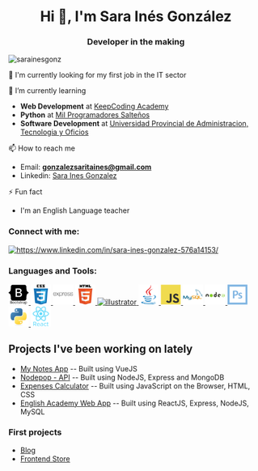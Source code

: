 <h1 align="center">Hi 👋, I'm Sara Inés González</h1>
<h3 align="center">Developer in the making</h3>

<p align="left"> <img src="https://komarev.com/ghpvc/?username=sarainesgonz&label=Profile%20views&color=0e75b6&style=flat" alt="sarainesgonz" /> </p>

🔭  I'm currently looking for my first job in the IT sector

🌱 I’m currently learning 
- **Web Development** at [KeepCoding Academy](https://keepcoding.io/nuestros-bootcamps/mujeres-glovo/)
- **Python** at [Mil Programadores Salteños](http://plataforma.milprogramadores.com.ar/course/3/about)
- **Software Development** at [Universidad Provincial de Administracion, Tecnologia y Oficios](http://inscripciones.upateco.edu.ar/oferta-academica/carrera-en-salta/tecnicatura-universitaria-en-desarrollo-de-software/398/971)


📫 How to reach me 
- Email: **gonzalezsaritaines@gmail.com**
- Linkedin: [Sara Ines Gonzalez](https://www.linkedin.com/in/sara-ines-gonzalez-576a14153/)


⚡ Fun fact 
- I'm an English Language teacher


<h3 align="left">Connect with me:</h3>
<p align="left">
<a href="https://www.linkedin.com/in/sara-ines-gonzalez-576a14153/" target="blank"><img align="center" src="https://raw.githubusercontent.com/rahuldkjain/github-profile-readme-generator/master/src/images/icons/Social/linked-in-alt.svg" alt="https://www.linkedin.com/in/sara-ines-gonzalez-576a14153/" height="30" width="40" /></a>
</p>

<h3 align="left">Languages and Tools:</h3>
<p align="left"> <a href="https://getbootstrap.com" target="_blank" rel="noreferrer"> <img src="https://raw.githubusercontent.com/devicons/devicon/master/icons/bootstrap/bootstrap-plain-wordmark.svg" alt="bootstrap" width="40" height="40"/> </a> <a href="https://www.w3schools.com/css/" target="_blank" rel="noreferrer"> <img src="https://raw.githubusercontent.com/devicons/devicon/master/icons/css3/css3-original-wordmark.svg" alt="css3" width="40" height="40"/> </a> <a href="https://expressjs.com" target="_blank" rel="noreferrer"> <img src="https://raw.githubusercontent.com/devicons/devicon/master/icons/express/express-original-wordmark.svg" alt="express" width="40" height="40"/> </a> <a href="https://www.w3.org/html/" target="_blank" rel="noreferrer"> <img src="https://raw.githubusercontent.com/devicons/devicon/master/icons/html5/html5-original-wordmark.svg" alt="html5" width="40" height="40"/> </a> <a href="https://www.adobe.com/in/products/illustrator.html" target="_blank" rel="noreferrer"> <img src="https://www.vectorlogo.zone/logos/adobe_illustrator/adobe_illustrator-icon.svg" alt="illustrator" width="40" height="40"/> </a> <a href="https://www.java.com" target="_blank" rel="noreferrer"> <img src="https://raw.githubusercontent.com/devicons/devicon/master/icons/java/java-original.svg" alt="java" width="40" height="40"/> </a> <a href="https://developer.mozilla.org/en-US/docs/Web/JavaScript" target="_blank" rel="noreferrer"> <img src="https://raw.githubusercontent.com/devicons/devicon/master/icons/javascript/javascript-original.svg" alt="javascript" width="40" height="40"/> </a> <a href="https://www.mysql.com/" target="_blank" rel="noreferrer"> <img src="https://raw.githubusercontent.com/devicons/devicon/master/icons/mysql/mysql-original-wordmark.svg" alt="mysql" width="40" height="40"/> </a> <a href="https://nodejs.org" target="_blank" rel="noreferrer"> <img src="https://raw.githubusercontent.com/devicons/devicon/master/icons/nodejs/nodejs-original-wordmark.svg" alt="nodejs" width="40" height="40"/> </a> <a href="https://www.photoshop.com/en" target="_blank" rel="noreferrer"> <img src="https://raw.githubusercontent.com/devicons/devicon/master/icons/photoshop/photoshop-line.svg" alt="photoshop" width="40" height="40"/> </a> <a href="https://www.python.org" target="_blank" rel="noreferrer"> <img src="https://raw.githubusercontent.com/devicons/devicon/master/icons/python/python-original.svg" alt="python" width="40" height="40"/> </a> <a href="https://reactjs.org/" target="_blank" rel="noreferrer"> <img src="https://raw.githubusercontent.com/devicons/devicon/master/icons/react/react-original-wordmark.svg" alt="react" width="40" height="40"/> </a> </p>

## **Projects I've been working on lately**
- [My Notes App](https://sarainesgonz.github.io/vue-note-taking-app/#/)
-- Built using VueJS
- [Nodepop - API](https://github.com/sarainesgonz/Practico-Nodepop-Backend)
-- Built using NodeJS, Express and MongoDB
- [Expenses Calculator](https://sarainesgonz.github.io/Control-de-Gastos---JS-desde-navegador---Bootcamp-KeepCoding-Glovo/)
-- Built using JavaScript on the Browser, HTML, CSS
- [English Academy Web App](https://youtu.be/wKw4ZP0Xvkg)
-- Built using ReactJS, Express, NodeJS, MySQL

### First projects
- [Blog](https://saraproyectosweb3.netlify.app)
- [Frontend Store](https://saraproyectosweb2.netlify.app/nosotros.html)
